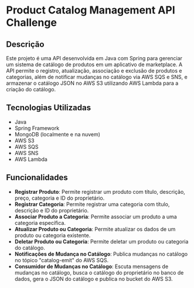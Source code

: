# Product Catalog Management API Challenge

## Descrição

Este projeto é uma API desenvolvida em Java com Spring para gerenciar um sistema de catálogo de produtos em um aplicativo de marketplace. A API permite o registro, atualização, associação e exclusão de produtos e categorias, além de notificar mudanças no catálogo via AWS SQS e SNS, e armazenar o catálogo JSON no AWS S3 utilizando AWS Lambda para a criação do catálogo.

## Tecnologias Utilizadas

- Java
- Spring Framework
- MongoDB (localmente e na nuvem)
- AWS S3
- AWS SQS
- AWS SNS
- AWS Lambda

## Funcionalidades

- **Registrar Produto**: Permite registrar um produto com título, descrição, preço, categoria e ID do proprietário.
- **Registrar Categoria**: Permite registrar uma categoria com título, descrição e ID do proprietário.
- **Associar Produto a Categoria**: Permite associar um produto a uma categoria específica.
- **Atualizar Produto ou Categoria**: Permite atualizar os dados de um produto ou categoria existente.
- **Deletar Produto ou Categoria**: Permite deletar um produto ou categoria do catálogo.
- **Notificações de Mudança no Catálogo**: Publica mudanças no catálogo no tópico "catalog-emit" do AWS SQS.
- **Consumidor de Mudanças no Catálogo**: Escuta mensagens de mudanças no catálogo, busca o catálogo do proprietário no banco de dados, gera o JSON do catálogo e publica no bucket do AWS S3.

